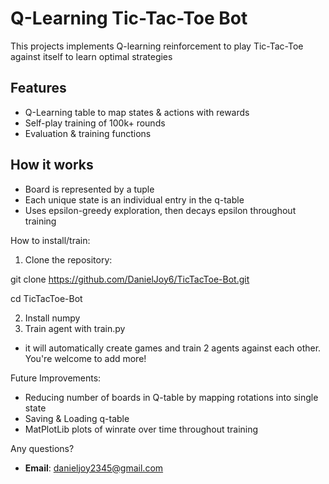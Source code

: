 # Q-Learning Tic-Tac-Toe Bot

This projects implements Q-learning reinforcement to play Tic-Tac-Toe against
itself to learn optimal strategies

## **Features**
* Q-Learning table to map states & actions with rewards
* Self-play training of 100k+ rounds
* Evaluation & training functions

## **How it works**
* Board is represented by a tuple
* Each unique state is an individual entry in the q-table
* Uses epsilon-greedy exploration, then decays epsilon throughout training

How to install/train:
1. Clone the repository:

git clone https://github.com/DanielJoy6/TicTacToe-Bot.git

cd TicTacToe-Bot

2. Install numpy
3. Train agent with train.py
  * it will automatically create games and train 2 agents against each other. You're welcome to add more!
     
Future Improvements:
* Reducing number of boards in Q-table by mapping rotations into single state
* Saving & Loading q-table
* MatPlotLib plots of winrate over time throughout training

Any questions?
- **Email**: danieljoy2345@gmail.com
